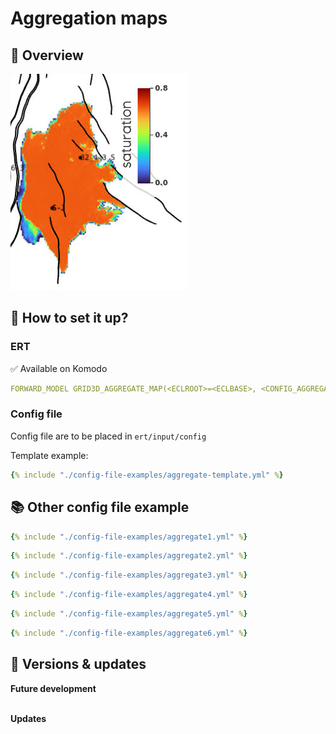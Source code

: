 # Aggregation maps

## 🎯 Overview

![image alt ><](agg-map.jpg)



## 📝 How to set it up?

### ERT

✅ Available on Komodo

```yaml
FORWARD_MODEL GRID3D_AGGREGATE_MAP(<ECLROOT>=<ECLBASE>, <CONFIG_AGGREGATE>=<CONFIG_PATH>/../input/config/grid3d_aggregate_map.yml)
```

### Config file

Config file are to be placed in `ert/input/config`

Template example:

~~~ yaml title="grid3d_aggregate_map.yml"
{% include "./config-file-examples/aggregate-template.yml" %}
~~~


## 📚 Other config file example

~~~ yaml title="Example 1"
{% include "./config-file-examples/aggregate1.yml" %}
~~~

~~~ yaml title="Example 2"
{% include "./config-file-examples/aggregate2.yml" %}
~~~

~~~ yaml title="Example 3"
{% include "./config-file-examples/aggregate3.yml" %}
~~~

~~~ yaml title="Example 4"
{% include "./config-file-examples/aggregate4.yml" %}
~~~

~~~ yaml title="Example 5"
{% include "./config-file-examples/aggregate5.yml" %}
~~~

~~~ yaml title="Example 6"
{% include "./config-file-examples/aggregate6.yml" %}
~~~


## 🔧 Versions & updates

**Future development**
<br />
<br />

**Updates**
